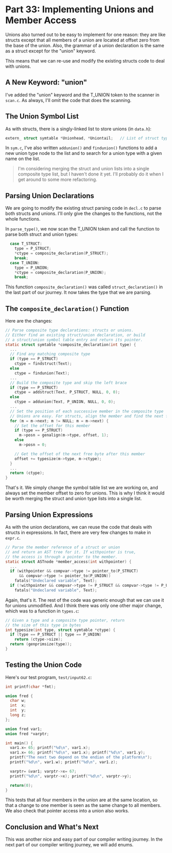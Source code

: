 # Part 33: Implementing Unions and Member Access

Unions also turned out to be easy to implement for one reason: they are like
structs except that all members of a union are located at offset zero from the base of
the union. Also, the grammar of a union declaration is the same as a struct except
for the "union" keyword.

This means that we can re-use and modify the existing structs code to deal with unions.

## A New Keyword: "union"

I've added the "union" keyword and the T_UNION token to the scanner in `scan.c`.
As always, I'll omit the code that does the scanning.

## The Union Symbol List

As with structs, there is a singly-linked list to store unions (in `data.h`):

```c
extern_ struct symtable *Unionhead, *Uniontail;   // List of struct types
```

In `sym.c`, I've also written `addunion()` and `findunion()` functions to
add a new union type node to the list and to search for a union type with a given
name on the list.

> I'm considering merging the struct and union lists into a single composite type
  list, but I haven't done it yet. I'll probably do it when I get around to some
  more refactoring.

## Parsing Union Declarations

We are going to modify the existing struct parsing code in `decl.c` to parse
both structs and unions. I'll only give the changes to the functions, not the
whole functions.

In `parse_type()`, we now scan the T_UNION token and call the function to parse
both struct and union types:

```c
  case T_STRUCT:
    type = P_STRUCT;
    *ctype = composite_declaration(P_STRUCT);
    break;
  case T_UNION:
    type = P_UNION;
    *ctype = composite_declaration(P_UNION);
    break;
```

This function `composite_declaration()` was called `struct_declaration()` in the
last part of our journey. It now takes the type that we are parsing.

## The `composite_declaration()` Function

Here are the changes:

```c
// Parse composite type declarations: structs or unions.
// Either find an existing struct/union declaration, or build
// a struct/union symbol table entry and return its pointer.
static struct symtable *composite_declaration(int type) {
  ...
  // Find any matching composite type
  if (type == P_STRUCT)
    ctype = findstruct(Text);
  else
    ctype = findunion(Text);
  ...
  // Build the composite type and skip the left brace
  if (type == P_STRUCT)
    ctype = addstruct(Text, P_STRUCT, NULL, 0, 0);
  else
    ctype = addunion(Text, P_UNION, NULL, 0, 0);
  ...
  // Set the position of each successive member in the composite type
  // Unions are easy. For structs, align the member and find the next free byte
  for (m = m->next; m != NULL; m = m->next) {
    // Set the offset for this member
    if (type == P_STRUCT)
      m->posn = genalign(m->type, offset, 1);
    else
      m->posn = 0;

    // Get the offset of the next free byte after this member
    offset += typesize(m->type, m->ctype);
  }
  ...
  return (ctype);
}
```

That's it. We simply change the symbol table list we are working on, and
always set the member offset to zero for unions. This is why I think it
would be worth merging the struct and union type lists into a single list.

## Parsing Union Expressions

As with the union declarations, we can reuse the code that deals with
structs in expressions. In fact, there are very few changes to make in `expr.c`.

```c
// Parse the member reference of a struct or union
// and return an AST tree for it. If withpointer is true,
// the access is through a pointer to the member.
static struct ASTnode *member_access(int withpointer) {
  ...
  if (withpointer && compvar->type != pointer_to(P_STRUCT)
      && compvar->type != pointer_to(P_UNION))
    fatals("Undeclared variable", Text);
  if (!withpointer && compvar->type != P_STRUCT && compvar->type != P_UNION)
    fatals("Undeclared variable", Text);
```

Again, that's it. The rest of the code was generic enough that we can use it for
unions unmodified. And I think there was only one other major change, which was
to a function in `types.c`:

```c
// Given a type and a composite type pointer, return
// the size of this type in bytes
int typesize(int type, struct symtable *ctype) {
  if (type == P_STRUCT || type == P_UNION)
    return (ctype->size);
  return (genprimsize(type));
}
```

## Testing the Union Code

Here's our test program, `test/input62.c`:

```c
int printf(char *fmt);

union fred {
  char w;
  int  x;
  int  y;
  long z;
};

union fred var1;
union fred *varptr;

int main() {
  var1.x= 65; printf("%d\n", var1.x);
  var1.x= 66; printf("%d\n", var1.x); printf("%d\n", var1.y);
  printf("The next two depend on the endian of the platform\n");
  printf("%d\n", var1.w); printf("%d\n", var1.z);

  varptr= &var1; varptr->x= 67;
  printf("%d\n", varptr->x); printf("%d\n", varptr->y);

  return(0);
}
```

This tests that all four members in the union are at the same location, so that
a change to one member is seen as the same change to all members. We also check
that pointer access into a union also works.

## Conclusion and What's Next

This was another nice and easy part of our compiler writing journey.
In the next part of our compiler writing journey, we will add enums.
